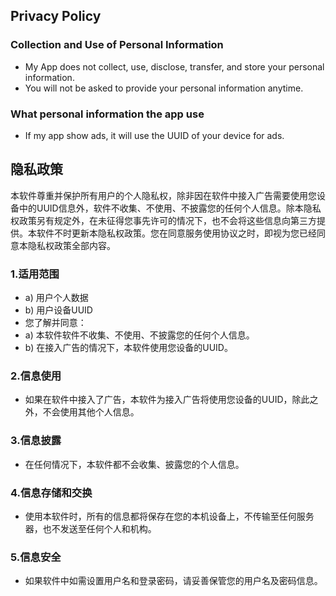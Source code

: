 ## Privacy Policy

### Collection and Use of Personal Information

- My App does not collect, use, disclose, transfer, and store your personal information. 
- You will not be asked to provide your personal information anytime. 

### What personal information the app use
 
- If my app show ads, it will use the UUID of your device for ads. 

## 隐私政策

本软件尊重并保护所有用户的个人隐私权，除非因在软件中接入广告需要使用您设备中的UUID信息外，软件不收集、不使用、不披露您的任何个人信息。除本隐私权政策另有规定外，在未征得您事先许可的情况下，也不会将这些信息向第三方提供。本软件不时更新本隐私权政策。您在同意服务使用协议之时，即视为您已经同意本隐私权政策全部内容。

### 1.适用范围

- a) 用户个人数据
- b) 用户设备UUID
- 您了解并同意：
- a) 本软件软件不收集、不使用、不披露您的任何个人信息。
- b) 在接入广告的情况下，本软件使用您设备的UUID。

### 2.信息使用

- 如果在软件中接入了广告，本软件为接入广告将使用您设备的UUID，除此之外，不会使用其他个人信息。

### 3.信息披露

- 在任何情况下，本软件都不会收集、披露您的个人信息。

### 4.信息存储和交换

- 使用本软件时，所有的信息都将保存在您的本机设备上，不传输至任何服务器，也不发送至任何个人和机构。

### 5.信息安全

- 如果软件中如需设置用户名和登录密码，请妥善保管您的用户名及密码信息。

